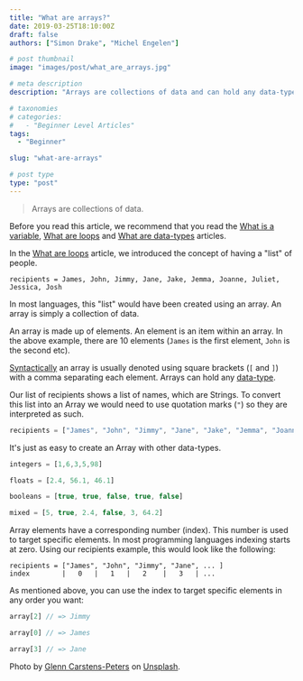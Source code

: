 ```yaml
---
title: "What are arrays?"
date: 2019-03-25T18:10:00Z
draft: false
authors: ["Simon Drake", "Michel Engelen"]

# post thumbnail
image: "images/post/what_are_arrays.jpg"

# meta description
description: "Arrays are collections of data and can hold any data-type permitted by the language."

# taxonomies
# categories:
#   - "Beginner Level Articles"
tags:
  - "Beginner"

slug: "what-are-arrays"

# post type
type: "post"
---
```


> Arrays are collections of data.

Before you read this article, we recommend that you read the [What is a variable](https://codetips.co.uk/beginner/what-is-a-variable/), [What are loops](https://codetips.co.uk/beginner/what-are-loops/) and [What are data-types](https://codetips.co.uk/beginner/what-is-a-data-type/) articles.

In the [What are loops](https://codetips.co.uk/beginner/what-are-loops/) article, we introduced the concept of having a "list" of people.

```
recipients = James, John, Jimmy, Jane, Jake, Jemma, Joanne, Juliet, Jessica, Josh
```

In most languages, this "list" would have been created using an array. An array is simply a collection of data.

An array is made up of elements. An element is an item within an array. In the above example, there are 10 elements (`James` is the first element, `John` is the second etc).

[Syntactically](https://codetips.co.uk/beginner/what-is-syntax/) an array is usually denoted using square brackets (`[` and `]`) with a comma separating each element. Arrays can hold any [data-type](https://codetips.co.uk/beginner/what-is-a-data-type/).

Our list of recipients shows a list of names, which are Strings. To convert this list into an Array we would need to use quotation marks (`"`) so they are interpreted as such.

```js
recipients = ["James", "John", "Jimmy", "Jane", "Jake", "Jemma", "Joanne", "Juliet", "Jessica", "Josh"]
```



It's just as easy to create an Array with other data-types.

```js
integers = [1,6,3,5,98]

floats = [2.4, 56.1, 46.1]

booleans = [true, true, false, true, false]

mixed = [5, true, 2.4, false, 3, 64.2]
```



Array elements have a corresponding number (index). This number is used to target specific elements. In most programming languages indexing starts at zero. Using our recipients example, this would look like the following:

```
recipients = ["James", "John", "Jimmy", "Jane", ... ]
index        |   0   |   1   |   2    |   3   | ...
```

As mentioned above, you can use the index to target specific elements in any order you want:

```js
array[2] // => Jimmy

array[0] // => James

array[3] // => Jane
```



Photo by [Glenn Carstens-Peters](https://unsplash.com/photos/RLw-UC03Gwc?utm_source=unsplash&utm_medium=referral&utm_content=creditCopyText) on [Unsplash](https://unsplash.com/search/photos/list?utm_source=unsplash&utm_medium=referral&utm_content=creditCopyText).

